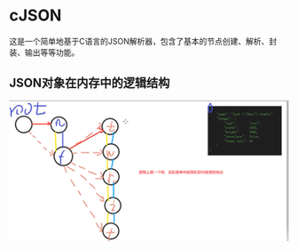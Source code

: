 # cJSON  
 这是一个简单地基于C语言的JSON解析器，包含了基本的节点创建、解析、封装、输出等等功能。  

## JSON对象在内存中的逻辑结构  
<img src="./.img/逻辑结构.png"></img>  